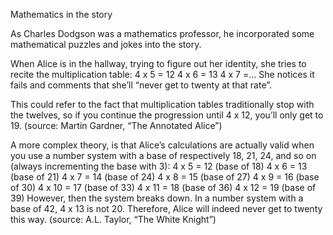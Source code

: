Mathematics in the story

As Charles Dodgson was a mathematics professor, he incorporated some mathematical puzzles and jokes into the story.

When Alice is in the hallway, trying to figure out her identity, she tries to recite the multiplication table:
4 x 5 = 12
4 x 6 = 13
4 x 7 =…
She notices it fails and comments that she’ll “never get to twenty at that rate”.

This could refer to the fact that multiplication tables traditionally stop with the twelves, so if you continue the progression until 4 x 12, you’ll only get to 19. (source: Martin Gardner, “The Annotated Alice”)

A more complex theory, is that Alice’s calculations are actually valid when you use a number system with a base of respectively 18, 21, 24, and so on (always incrementing the base with 3):
4 x 5 = 12 (base of 18)
4 x 6 = 13 (base of 21)
4 x 7 = 14 (base of 24)
4 x 8 = 15 (base of 27)
4 x 9 = 16 (base of 30)
4 x 10 = 17 (base of 33)
4 x 11 = 18 (base of 36)
4 x 12 = 19 (base of 39)
However, then the system breaks down. In a number system with a base of 42, 4 x 13 is not 20. Therefore, Alice will indeed never get to twenty this way. (source: A.L. Taylor, “The White Knight”)
